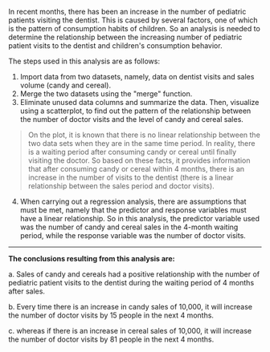 In recent months, there has been an increase in the number of pediatric patients visiting the dentist. This is caused by several factors, one of which is the pattern of consumption habits of children. So an analysis is needed to determine the relationship between the increasing number of pediatric patient visits to the dentist and children's consumption behavior.

The steps used in this analysis are as follows:
1. Import data from two datasets, namely, data on dentist visits and sales volume (candy and cereal).
2. Merge the two datasets using the "merge" function.
3. Eliminate unused data columns and summarize the data. Then, visualize using a scatterplot, to find out the pattern of the relationship between the number of doctor visits and the level of candy and cereal sales.
> On the plot, it is known that there is no linear relationship between the two data sets when they are in the same time period. In reality, there is a waiting period after consuming candy or cereal until finally visiting the doctor.
> So based on these facts, it provides information that after consuming candy or cereal within 4 months, there is an increase in the number of visits to the dentist (there is a linear relationship between the sales period and doctor visits).
4. When carrying out a regression analysis, there are assumptions that must be met, namely that the predictor and response variables must have a linear relationship. So in this analysis, the predictor variable used was the number of candy and cereal sales in the 4-month waiting period, while the response variable was the number of doctor visits.
  ---------------------------------------

**The conclusions resulting from this analysis are:**
  
a. Sales of candy and cereals had a positive relationship with the number of pediatric patient visits to the dentist during the waiting period of 4 months after sales.

b. Every time there is an increase in candy sales of 10,000, it will increase the number of doctor visits by 15 people in the next 4 months.

c. whereas if there is an increase in cereal sales of 10,000, it will increase the number of doctor visits by 81 people in the next 4 months.

